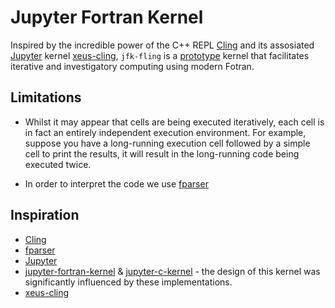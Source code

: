 # Jupyter Fortran Kernel

Inspired by the incredible power of the C++ REPL [Cling](https://github.com/root-project/cling)
and its assosiated [Jupyter](https://jupyter.org/) kernel [xeus-cling](https://github.com/QuantStack/xeus-cling),
``jfk-fling`` is a [prototype](#Limitations) kernel that facilitates iterative and investigatory computing
using modern Fotran.


## Limitations

 * Whilst it may appear that cells are being executed iteratively, each cell is in fact an entirely independent execution environment.
   For example, suppose you have a long-running execution cell followed by a simple cell to print the results, it will result in the long-running
   code being executed twice.

 * In order to interpret the code we use [fparser](https://github.com/stfc/fparser)


## Inspiration

 * [Cling](https://github.com/root-project/cling)
 * [fparser](https://github.com/stfc/fparser)
 * [Jupyter](https://jupyter.org/)
 * [jupyter-fortran-kernel](https://github.com/ZedThree/jupyter-fortran-kernel) &
   [jupyter-c-kernel](https://github.com/brendan-rius/jupyter-c-kernel) - the design of this kernel was significantly influenced by these implementations.
 * [xeus-cling](https://github.com/QuantStack/xeus-cling)
